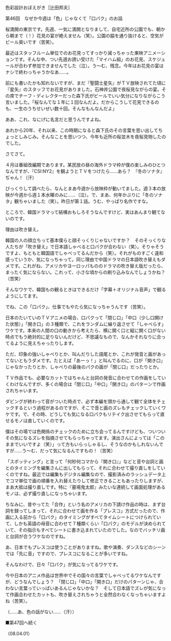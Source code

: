 <!-- source: http://web.archive.org/web/20250215190716/http://www.style.fm/as/05_column/tsujita/tsujita46.shtml -->

色彩設計おぼえがき［辻田邦夫］

第46回　なぜか今週は「色」じゃなくて「口パク」のお話

桜満開の東京です。先週、一気に満開となりまして、自宅近所の公園でも、朝から朝まで（！）花見の宴が絶えません（笑）。公園の脇を通り抜けると、空気がビール臭いです（苦笑）。

最近はスタッフルーム単位でのお花見ってすっかり減っちゃった東映アニメーションです。そんな中、つい先週お誘い受けた「マイハム組」のお花見、スケジュールが合わず参加できませんでした（泣）。う〜む、残念。今年はお花見の宴はナシで終わっちゃうかなあ……。

前にも書いたかも知れないですが、まだ『聖闘士星矢』がＴＶ放映されてた頃に『星矢』のスタッフでお花見がありました。石神井公園で夜桜見ながらの宴。その席でチーフ・ディレクターだった森下氏がビールでいい気分になりながらこう言いました。「桜なんてな１年に１回なんだよ。だからこうして花見できるのも、一生のうちせいぜい数十回。そんなもんなんだよ」

ああ、これ、なにげに名言だと思うんですよね。

あれから20年、それ以来、この時期になると森下氏のその言葉を思い出してちょっとしみじみ。そんなことを思いつつ、今年も近所の桜並木を夜桜見物したのでした。

さてさて。

４月は番組改編期であります。某民放の昼の海外ドラマ枠が僕の楽しみのひとつなんですが、『CSI:NY2』を観ようとＴＶをつけたら……あら？　『冬のソナタ』ぢゃん！（汗）

びっくりして調べたら、なんとまあ今週から放映枠が動いてました。週３本の放映が今週から週１本水曜のみに……（泣）。で、まあ、何年かぶりに「冬のソナタ」観ちゃいました（笑）。昨日が第１話。うむ、やっぱり名作ですな。

ところで、韓国ドラマって結構おもしろそうなんですけど、実はあんまり観てないのです。

理由は吹き替え。

韓国の人の顔立ちって基本僕らと顔そっくりじゃないですか？　そのそっくりな人たちが「吹き替え」で日本語しゃべると口パクが合わない（笑）。そりゃそうですよ、もともと韓国語でしゃべってるんだから（笑）。それがものすごく違和感っていうか、気になっちゃって。同じ理由で中国ドラマの日本語吹き替えもダメです。これがね、アメリカやヨーロッパもののドラマの吹き替え版だったら、まったく気にならない。これって、小さな頃からの刷り込みなんでしょうかね？（苦笑）

そんなワケで、韓国もの観るときはできるだけ「字幕＋オリジナル音声」で観るようにしてます。

でね、この「口パク」、仕事でもやたら気になっちゃうんです（苦笑）。

日本のたいていのＴＶアニメの場合、口パクって「閉じ口」「中口（少し口開けた状態）」「開き口」の３種類で、これをランダムに繰り返させて「しゃべらす」ワケです。本来の人間の口の動きから考えたら、横に開く口と縦に開く口がない時点でもう絶対的に足りないんだけど、不思議なもので、なんかそれなりに合ってるように見えちゃったりします。

ただ、印象の強いしゃべりとか、叫んだりした語尾とか、これが発音と画があってないともうダメです。たとえば「あーっ！」と叫んでるのに、口が「開き口」じゃなかったりとか、しゃべりの最後のパクの画が「閉じ口」だったりとか。

ＴＶ作品でも、必要なカットではちゃんと台詞の発音に合わせての作画をしていくわけなんですが、多くの場合は「閉じ口」「中口」「開き口」のパターンで作画されちゃいます。

ダビングが終わって音がついた時点で、必ず本編を頭から通して観て全体をチェックするという過程があるのですが、そこで音と画のズレもチェックしていくワケです。で、その時、どうしても気になる口パクもリテイク出させてもらって直せるモノは直していくのです。

僕はその場では色関係のチェックのために立ち会ってるんですけども、ついついその気になるズレを指摘させてもらっちゃってます。演出さんによっては「このままでいいですよ（笑）」って方もいらっしゃるし、そうなのかもしれないんですが……う〜む、だって気になるんですもの！（苦笑）

「スポッティング」と言って「何秒何コマから『開き口』」などと音や台詞と画とのタイミングを編集さんに出してもらって、それに合わせて撮り直しをしていくのですね。最近では編集もデジタル編集なので、撮影済みのラッシュデータ上でコマ単位で画の順番を入れ替えたりして修正できることもあったりしますが、まあ大抵は撮り直しです。特に『墓場鬼太郎』みたいな連続して画面処理があるモノは、必ず撮り直しになっちゃいます。

ちなみに、昔やってた「合作」という名のアメリカの下請け作品の時は、まず台詞を録ってしまって、それに合わせて画を作る「プレスコ」方式だったので、作画に入る前から「口パク」のタイミングがすべてタイムシートにつけられていて、しかも英語の母音に合わせて７種類くらい「口パク」のモデルが決められていて、その指示もすべてシートに書き込まれていたのでした。なのでバッチリ画と台詞が合うワケなのですね。

あ、日本でもプレスコは使うことがありますね。歌や演奏、ダンスなどのシーンでは「先に音」ですので、プレスコになることが多いですね。

そんなわけで、日々「口パク」が気になってるワケです。

今や日本のアニメ作品は世界中でその国々の言葉でしゃべってるワケなんですが、どうなんでしょう？　「閉じ口」「中口」「開き口」だけのパターンじゃ、合わない言葉っていっぱいあるんじゃないかな？　そして日本語でズレが気になって作画合わせたカットも、吹き替えされちゃうと全然合わなくなっちゃいますよね（苦笑）。

（……あ、色の話がない……（汗））

■第47回へ続く

（08.04.01）
